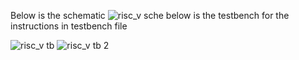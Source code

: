 Below is the schematic
![risc_v sche](https://github.com/user-attachments/assets/b56195bc-0509-4480-b4a5-cbb13703db79)
below is the testbench for the instructions in testbench file 

![risc_v tb](https://github.com/user-attachments/assets/b7c22745-1ee4-4783-8fa9-cecc4556dd7c)
![risc_v tb 2](https://github.com/user-attachments/assets/4cd29875-3a24-47b2-96e3-faf2ef0c26d2)
